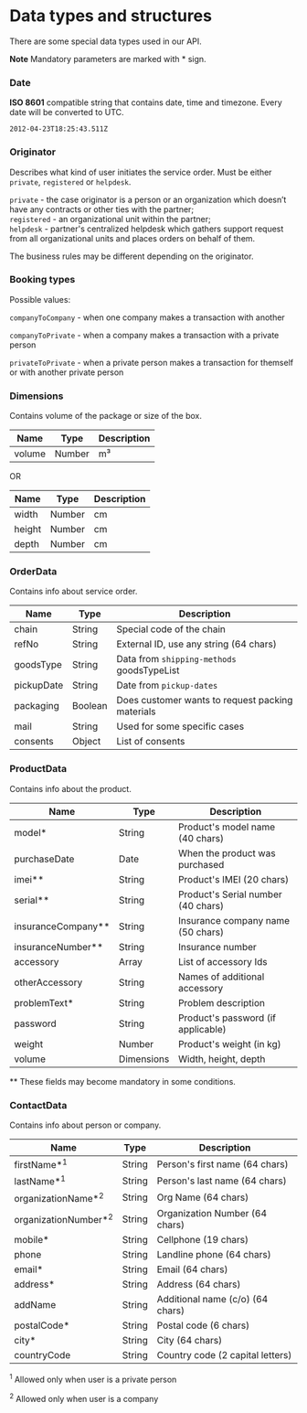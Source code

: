 # Data types and structures

There are some special data types used in our API.

**Note** Mandatory parameters are marked with  *  sign.

### Date

**ISO 8601** compatible string that contains date, time and timezone. Every date will be converted to UTC.

`2012-04-23T18:25:43.511Z`

### Originator

Describes what kind of user initiates the service order. Must be either `private`, `registered` or `helpdesk`.

`private` - the case originator is a person or an organization which doesn’t have any contracts or other ties with the partner;<br>
`registered` - an organizational unit within the partner;<br>
`helpdesk` - partner's centralized helpdesk which gathers support request from all organizational units and places orders on behalf of them.

The business rules may be different depending on the originator.

### Booking types

Possible values:

`companyToCompany` - when one company makes a transaction with another

`companyToPrivate` -  when a company makes a transaction with a private person

`privateToPrivate` - when a private person makes a transaction for themself or with another private person


### Dimensions

Contains volume of the package or size of the box.

| Name                   | Type       | Description                             |
| ---------------------- | ---------- | --------------------------------------- |
| volume                 | Number     | m³                                      |

OR

| Name                   | Type       | Description                             |
| ---------------------- | ---------- | --------------------------------------- |
| width                  | Number     | cm                                      |
| height                 | Number     | cm                                      |
| depth                  | Number     | cm                                      |

### OrderData

Contains info about service order.

| Name                   | Type       | Description                                |
| ---------------------- | ---------- | ------------------------------------------ |
| chain                  | String     | Special code of the chain                  |
| refNo                  | String     | External ID, use any string (64 chars)     |
| goodsType              | String     | Data from `shipping-methods` goodsTypeList |
| pickupDate             | String     | Date from `pickup-dates`                   |
| packaging              | Boolean    | Does customer wants to request packing materials |
| mail                   | String     | Used for some specific cases               |
| consents               | Object     | List of consents                           |


### ProductData

Contains info about the product.

| Name                   | Type       | Description                             |
| ---------------------- | ---------- | --------------------------------------- |
| model*      					 | String     | Product's model name (40 chars)         |
| purchaseDate           | Date       | When the product was purchased          |
| imei**      					 | String     | Product's IMEI (20 chars)           		|
| serial**    					 | String     | Product's Serial number (40 chars)      |
| insuranceCompany**     | String     | Insurance company name (50 chars)       |
| insuranceNumber**      | String     | Insurance number                        |
| accessory              | Array      | List of accessory Ids                   |
| otherAccessory         | String     | Names of additional accessory           |
| problemText*					 | String   	| Problem description                     |
| password               | String     | Product's password (if applicable)      |
| weight                 | Number     | Product's weight (in kg)                |
| volume                 | Dimensions | Width, height, depth                    |

\*\* These fields may become mandatory in some conditions.

### ContactData

Contains info about person or company.

| Name                            | Type       | Description                             |
| ------------------------------- | ---------- | --------------------------------------- |
| firstName*<sup>1</sup>          | String     | Person's first name (64 chars)          |
| lastName*<sup>1</sup>           | String     | Person's last name (64 chars)           |
| organizationName*<sup>2</sup>   | String     | Org Name (64 chars)                     |
| organizationNumber*<sup>2</sup> | String     | Organization Number (64 chars)          |
| mobile*     						        | String     | Cellphone (19 chars)                    |
| phone                  	 			  | String     | Landline phone (64 chars)               |
| email*     							        | String     | Email (64 chars)                        |
| address*    						        | String     | Address (64 chars)                      |
| addName               	        | String     | Additional name (c/o) (64 chars)        |
| postalCode* 						        | String     | Postal code (6 chars)                   |
| city*       						        | String     | City (64 chars)                         |
| countryCode       	            | String     | Country code (2 capital letters)        |

<sup>1</sup> Allowed only when user is a private person

<sup>2</sup> Allowed only when user is a company
